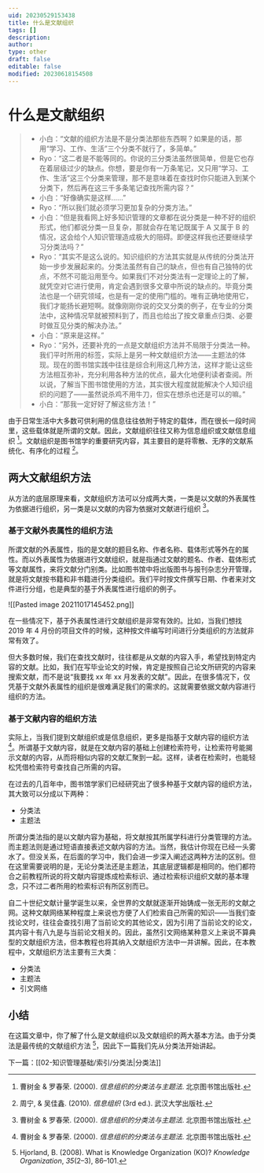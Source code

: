 ```yaml
---
uid: 20230529153438
title: 什么是文献组织
tags: []
description: 
author: 
type: other
draft: false
editable: false
modified: 20230618154508
---
```


# 什么是文献组织

> - 小白：“文献的组织方法是不是分类法那些东西啊？如果是的话，那用“学习、工作、生活”三个分类不就行了，多简单。”
> - Ryo：“这二者是不能等同的。你说的三分类法虽然很简单，但是它也存在着层级过少的缺点。你想，要是你有一万条笔记，又只用“学习、工作、生活”这三个分类来管理，那不是意味着在查找时你只能进入到某个分类下，然后再在这三千多条笔记查找所需内容？”
> - 小白：“好像确实是这样......”
> - Ryo：“所以我们就必须学习更加复杂的分类方法。”
> - 小白：“但是我看网上好多知识管理的文章都在说分类是一种不好的组织形式，他们都说分类一旦复杂，那就会存在笔记既属于 A 又属于 B 的情况，这会给个人知识管理造成极大的阻碍。即便这样我也还要继续学习分类法吗？”
> - Ryo：“其实不是这么说的。知识组织的方法其实就是从传统的分类法开始一步步发展起来的。分类法虽然有自己的缺点，但也有自己独特的优点，不然不可能沿用至今。如果我们不对分类法有一定理论上的了解，就凭空对它进行使用，肯定会遇到很多文章中所说的缺点的。毕竟分类法也是一个研究领域，也是有一定的使用门槛的。唯有正确地使用它，我们才能扬长避短啊。就像刚刚你说的交叉分类的例子，在专业的分类法中，这种情况早就被预料到了，而且也给出了按文章重点归类、必要时做互见分类的解决办法。”
> - 小白：“原来是这样。”
> - Ryo：“另外，还要补充的一点是文献组织方法并不局限于分类法一种。我们平时所用的标签，实际上是另一种文献组织方法——主题法的体现。现在的图书馆实践中往往是综合利用这几种方法，这样才能让这些方法相互弥补，充分利用各种方法的优点，最大化地便利读者查阅。所以说，了解当下图书馆使用的方法，其实很大程度就能解决个人知识组织的问题了——虽然说杀鸡不用牛刀，但实在想杀也还是可以的嘛。”
> - 小白：“那我一定好好了解这些方法！”

由于日常生活中大多数可供利用的信息往往依附于特定的载体，而在很长一段时间里，这些载体就是所谓的文献。因此，文献组织往往又称为信息组织或文献信息组织 [^1]。文献组织是图书馆学的重要研究内容，其主要目的是将零散、无序的文献系统化、有序化的过程 [^2]。

## 两大文献组织方法

从方法的底层原理来看，文献组织方法可以分成两大类，一类是以文献的外表属性为依据进行组织，另一类是以文献的内容为依据对文献进行组织 [^1]。

### 基于文献外表属性的组织方法

所谓文献的外表属性，指的是文献的题目名称、作者名称、载体形式等外在的属性。而以外表属性为依据进行文献组织，就是指通过文献的题名、作者、载体形式等文献属性，来将文献分门别类。比如图书馆中将出版图书与报刊杂志分开管理，就是将文献按书籍和非书籍进行分类组织。我们平时按文件撰写日期、作者来对文件进行分组，也是典型的基于外表属性进行组织的例子。

![[Pasted image 20211017145452.png]]

在一些情况下，基于外表属性进行文献组织是非常有效的。比如，当我们想找 2019 年 4 月份的项目文件的时候，这种按文件编写时间进行分类组织的方法就非常有效了。

但大多数时候，我们在查找文献时，往往都是从文献的内容入手，希望找到特定内容的文献。比如，我们在写毕业论文的时候，肯定是按照自己论文所研究的内容来搜索文献，而不是说“我要找 xx 年 xx 月发表的文献”。因此，在很多情况下，仅凭基于文献外表属性的组织是很难满足我们的需求的。这就需要依据文献内容进行组织的方法。

### 基于文献内容的组织方法

实际上，当我们提到文献组织或是信息组织，更多是指基于文献内容的组织方法 [^1]。所谓基于文献内容，就是在文献内容的基础上创建检索符号，让检索符号能揭示文献的内容，从而将相似内容的文献汇聚到一起。这样，读者在检索时，也能轻松凭借检索符号查找自己所需的内容。

在过去的几百年中，图书馆学家们已经研究出了很多种基于文献内容的组织方法，其大致可以分成以下两种：

- 分类法
- 主题法

所谓分类法指的是以文献内容为基础，将文献按其所属学科进行分类管理的方法。而主题法则是通过短语直接表述文献内容的方法。当然，我估计你现在已经一头雾水了。但没关系，在后面的学习中，我们会进一步深入阐述这两种方法的区别。但在这里需要说明的是，无论分类法还是主题法，其底层逻辑都是相同的。他们都符合之前教程所说的将文献内容提炼成检索标识、通过检索标识组织文献的基本理念，只不过二者所用的检索标识有所区别而已。

自二十世纪文献计量学诞生以来，全世界的文献就逐渐开始铸成一张无形的文献之网。这种文献网络某种程度上来说也方便了人们检索自己所需的知识——当我们查找论文时，往往会查找引用了当前论文的其他论文，因为引用了当前论文的论文，其内容十有八九是与当前论文相关的。因此，虽然引文网络某种意义上来说不算典型的文献组织方法，但本教程也将其纳入文献组织方法中一并讲解。因此，在本教程中，文献组织方法主要有三大类：

- 分类法
- 主题法
- 引文网络

## 小结

在这篇文章中，你了解了什么是文献组织以及文献组织的两大基本方法。由于分类法是最传统的文献组织方法 [^3]，因此下一篇我们先从分类法开始讲起。

下一篇：[[02-知识管理基础/索引/分类法|分类法]]

[^1]: 曹树金 & 罗春荣. (2000). _信息组织的分类法与主题法_. 北京图书馆出版社.

[^2]: 周宁, & 吴佳鑫. (2010). _信息组织_ (3rd ed.). 武汉大学出版社.

[^3]: Hjorland, B. (2008). What is Knowledge Organization (KO)? _Knowledge Organization_, _35_(2–3), 86–101.